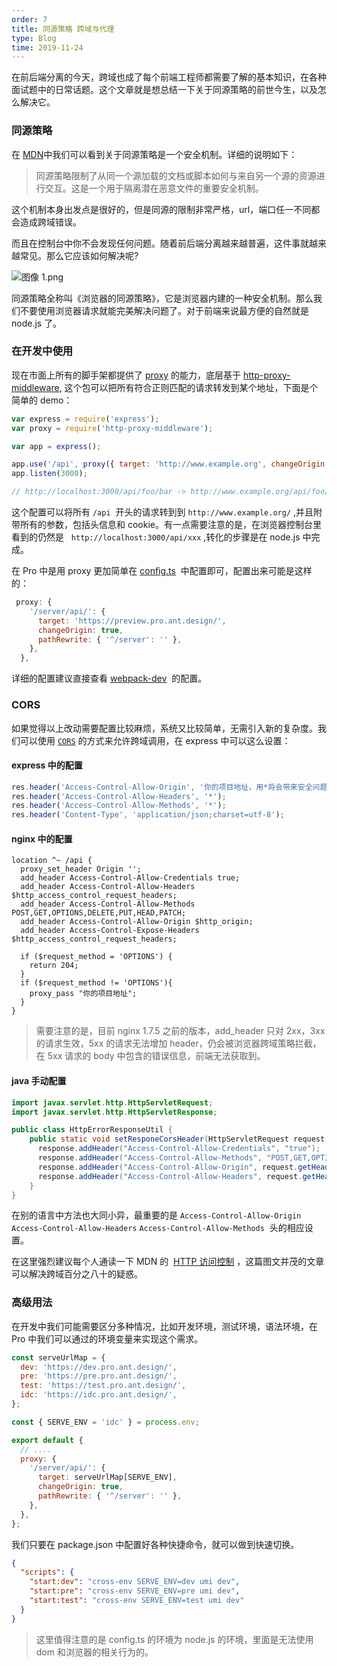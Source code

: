 ```yaml
---
order: 7
title: 同源策略 跨域与代理
type: Blog
time: 2019-11-24
---
```


在前后端分离的今天，跨域也成了每个前端工程师都需要了解的基本知识，在各种面试题中的日常话题。这个文章就是想总结一下关于同源策略的前世今生，以及怎么解决它。

### 同源策略

在 [MDN](https://developer.mozilla.org/zh-CN/docs/Web/Security/Same-origin_policy)中我们可以看到关于同源策略是一个安全机制。详细的说明如下：

> 同源策略限制了从同一个源加载的文档或脚本如何与来自另一个源的资源进行交互。这是一个用于隔离潜在恶意文件的重要安全机制。

这个机制本身出发点是很好的，但是同源的限制非常严格，url，端口任一不同都会造成跨域错误。

而且在控制台中你不会发现任何问题。随着前后端分离越来越普遍，这件事就越来越常见。那么它应该如何解决呢?

![图像 1.png](https://gw.alipayobjects.com/zos/antfincdn/NIALgXw4QG/1574263212481-55d42245-f348-4f55-8508-4475f7e1f05d.png)

同源策略全称叫《浏览器的同源策略》，它是浏览器内建的一种安全机制。那么我们不要使用浏览器请求就能完美解决问题了。对于前端来说最方便的自然就是 node.js 了。

### 在开发中使用

现在市面上所有的脚手架都提供了 [proxy](https://webpack.js.org/configuration/dev-server/#devserverproxy) 的能力，底层基于 [http-proxy-middleware](https://github.com/chimurai/http-proxy-middleware), 这个包可以把所有符合正则匹配的请求转发到某个地址，下面是个简单的 demo：

```javascript
var express = require('express');
var proxy = require('http-proxy-middleware');

var app = express();

app.use('/api', proxy({ target: 'http://www.example.org', changeOrigin: true }));
app.listen(3000);

// http://localhost:3000/api/foo/bar -> http://www.example.org/api/foo/bar
```

这个配置可以将所有 `/api`  开头的请求转到到 `http://www.example.org/` ,并且附带所有的参数，包括头信息和 cookie。有一点需要注意的是，在浏览器控制台里看到的仍然是   `http://localhost:3000/api/xxx` ,转化的步骤是在 node.js 中完成。

在 Pro 中是用 proxy 更加简单在 [config.ts](https://github.com/ant-design/ant-design-pro/blob/4c6a11eedad8baee97022ee452cedc76f097421a/config/config.ts#L185)  中配置即可，配置出来可能是这样的：

```javascript
 proxy: {
    '/server/api/': {
      target: 'https://preview.pro.ant.design/',
      changeOrigin: true,
      pathRewrite: { '^/server': '' },
    },
  },
```

详细的配置建议直接查看 [webpack-dev](https://webpack.js.org/configuration/dev-server/#devserverproxy)  的配置。

### CORS

如果觉得以上改动需要配置比较麻烦，系统又比较简单，无需引入新的复杂度。我们可以使用 [`CORS`](https://developer.mozilla.org/zh-CN/docs/Web/HTTP/Access_control_CORS) 的方式来允许跨域调用，在 express 中可以这么设置：

#### express 中的配置

```javascript
res.header('Access-Control-Allow-Origin', '你的项目地址，用*将会带来安全问题');
res.header('Access-Control-Allow-Headers', '*');
res.header('Access-Control-Allow-Methods', '*');
res.header('Content-Type', 'application/json;charset=utf-8');
```

#### nginx 中的配置

```nginx
location ^~ /api {
  proxy_set_header Origin '';
  add_header Access-Control-Allow-Credentials true;
  add_header Access-Control-Allow-Headers $http_access_control_request_headers;
  add_header Access-Control-Allow-Methods POST,GET,OPTIONS,DELETE,PUT,HEAD,PATCH;
  add_header Access-Control-Allow-Origin $http_origin;
  add_header Access-Control-Expose-Headers $http_access_control_request_headers;

  if ($request_method = 'OPTIONS') {
    return 204;
  }
  if ($request_method != 'OPTIONS'){
    proxy_pass "你的项目地址";
  }
}
```

> 需要注意的是，目前 nginx 1.7.5 之前的版本，add_header 只对 2xx，3xx 的请求生效，5xx 的请求无法增加 header，仍会被浏览器跨域策略拦截，在 5xx 请求的 body 中包含的错误信息，前端无法获取到。

#### java 手动配置

```java
import javax.servlet.http.HttpServletRequest;
import javax.servlet.http.HttpServletResponse;

public class HttpErrorResponseUtil {
    public static void setResponeCorsHeader(HttpServletRequest request, HttpServletResponse response) {
      response.addHeader("Access-Control-Allow-Credentials", "true");
      response.addHeader("Access-Control-Allow-Methods", "POST,GET,OPTIONS,DELETE,PUT,HEAD,PATCH");
      response.addHeader("Access-Control-Allow-Origin", request.getHeader("Origin"));
      response.addHeader("Access-Control-Allow-Headers", request.getHeader("Access-Control-Request-Headers"));
    }
}
```

在别的语言中方法也大同小异，最重要的是 `Access-Control-Allow-Origin`  `Access-Control-Allow-Headers` `Access-Control-Allow-Methods`  头的相应设置。

在这里强烈建议每个人通读一下 MDN 的  [HTTP 访问控制](https://developer.mozilla.org/zh-CN/docs/Web/HTTP/Access_control_CORS) ，这篇图文并茂的文章可以解决跨域百分之八十的疑惑。

### 高级用法

在开发中我们可能需要区分多种情况，比如开发环境，测试环境，语法环境，在 Pro 中我们可以通过的环境变量来实现这个需求。

```javascript
const serveUrlMap = {
  dev: 'https://dev.pro.ant.design/',
  pre: 'https://pre.pro.ant.design/',
  test: 'https://test.pro.ant.design/',
  idc: 'https://idc.pro.ant.design/',
};

const { SERVE_ENV = 'idc' } = process.env;

export default {
  // ....
  proxy: {
    '/server/api/': {
      target: serveUrlMap[SERVE_ENV],
      changeOrigin: true,
      pathRewrite: { '^/server': '' },
    },
  },
};
```

我们只要在 package.json 中配置好各种快捷命令，就可以做到快速切换。

```json
{
  "scripts": {
    "start:dev": "cross-env SERVE_ENV=dev umi dev",
    "start:pre": "cross-env SERVE_ENV=pre umi dev",
    "start:test": "cross-env SERVE_ENV=test umi dev"
  }
}
```

> 这里值得注意的是 config.ts 的环境为 node.js 的环境，里面是无法使用 dom 和浏览器的相关行为的。
